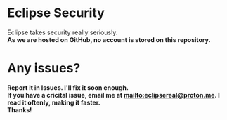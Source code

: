 # Eclipse Security

Eclipse takes security really seriously.
<br>
<b>As we are hosted on GitHub, no account is stored on this repository.<b>

# Any issues?
Report it in Issues. I'll fix it soon enough.
<br>
If you have a cricital issue, email me at [mailto:eclipsereal@proton.me](eclipsereal@proton.me). I read it oftenly, making it faster.
<br>
Thanks!
